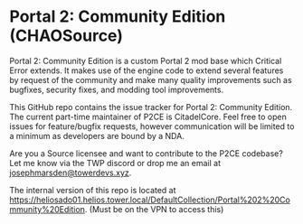 # Portal 2: Community Edition (CHAOSource)

Portal 2: Community Edition is a custom Portal 2 mod base which Critical Error extends.
It makes use of the engine code to extend several features by request of the community and make many quality improvements such as bugfixes, security fixes, and modding tool improvements.

This GitHub repo contains the issue tracker for Portal 2: Community Edition. The current part-time maintainer of P2CE is CitadelCore.
Feel free to open issues for feature/bugfix requests, however communication will be limited to a minimum as developers are bound by a NDA.

Are you a Source licensee and want to contribute to the P2CE codebase? Let me know via the TWP discord or drop me an email at <josephmarsden@towerdevs.xyz>.

The internal version of this repo is located at https://heliosado01.helios.tower.local/DefaultCollection/Portal%202%20Community%20Edition. (Must be on the VPN to access this)

